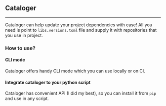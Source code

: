 ## Cataloger

---
Cataloger can help update your project dependencies with ease! All you need is point to `libs.versions.toml` file and supply it with repositories that you use in project.

### How to use?
#### CLI mode
Cataloger offers handy CLI mode which you can use locally or on CI.

#### Integrate cataloger to your python script
Cataloger has convenient API (I did my best), so you can install it from `pip` and use in any script.
